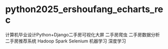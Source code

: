 # python2025_ershoufang_echarts_rec
计算机毕业设计Python+Django二手房可视化大屏 二手房爬虫 二手房数据分析 二手房推荐系统 Hadoop Spark Selenium 机器学习 深度学习
